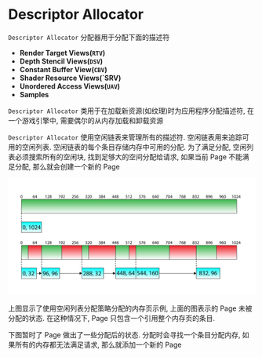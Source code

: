 # Descriptor Allocator

`Descriptor Allocator` 分配器用于分配下面的描述符

* **Render Target Views(`RTV`)**
* **Depth Stencil Views(`DSV`)**
* **Constant Buffer View(`CBV`)**
* **Shader Resource Views(`SRV)**
* **Unordered Access Views(`UAV`)**
* **Samples**

`Descriptor Allocator` 类用于在加载新资源(如纹理)时为应用程序分配描述符, 在一个游戏引擎中, 需要偶尔的从内存加载和卸载资源

`Descriptor Allocator` 使用空闲链表来管理所有的描述符. 空闲链表用来追踪可用的空闲列表. 空闲链表的每个条目存储内存中可用的分配.  为了满足分配, 空闲列表必须搜索所有的空闲块, 找到足够大的空间分配给请求, 如果当前 Page 不能满足分配, 那么就会创建一个新的 Page

![Free-List-Allocator](Free-List-Allocator.png)

上图显示了使用空闲列表分配策略分配的内存页示例, 上面的图表示的 Page 未被分配的状态. 在这种情况下, Page 只包含一个引用整个内存页的条目. 

下图暂时了 Page 做出了一些分配后的状态. 分配时会寻找一个条目分配内存, 如果所有的内存都无法满足请求, 那么就添加一个新的 Page 

